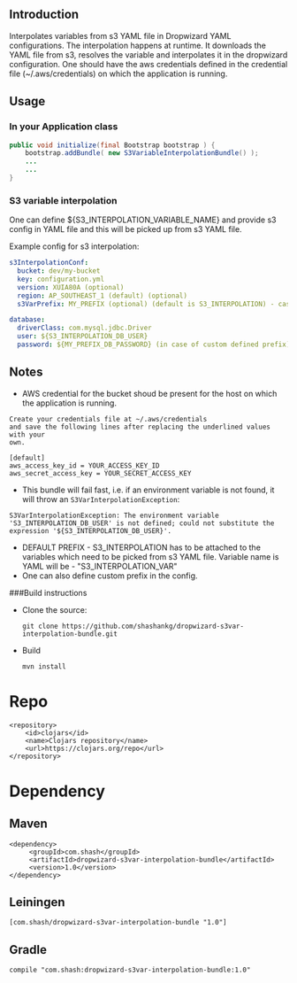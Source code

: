 ## Introduction ##
Interpolates variables from s3 YAML file in Dropwizard YAML configurations. The interpolation happens at runtime. It downloads the YAML file from s3, resolves the variable and interpolates it in the dropwizard configuration. One should have the aws credentials defined in the credential file (~/.aws/credentials) on which the application is running. 

## Usage ##
### In your Application class ###
```java
public void initialize(final Bootstrap bootstrap ) {
	bootstrap.addBundle( new S3VariableInterpolationBundle() );
	...
	...
}
```
### S3 variable interpolation ###
One can define ${S3_INTERPOLATION_VARIABLE_NAME} and provide s3 config in YAML file and this will be picked up from s3 YAML file.

Example config for s3 interpolation: 
```yaml
s3InterpolationConf:
  bucket: dev/my-bucket
  key: configuration.yml
  version: XUIA80A (optional)
  region: AP_SOUTHEAST_1 (default) (optional)
  s3VarPrefix: MY_PREFIX (optional) (default is S3_INTERPOLATION) - case sensitive

database:
  driverClass: com.mysql.jdbc.Driver
  user: ${S3_INTERPOLATION_DB_USER}
  password: ${MY_PREFIX_DB_PASSWORD} (in case of custom defined prefix)
```  

## Notes ##
* AWS credential for the bucket shoud be present for the host on which the application is running.
```
Create your credentials file at ~/.aws/credentials
and save the following lines after replacing the underlined values with your 
own.

[default]
aws_access_key_id = YOUR_ACCESS_KEY_ID
aws_secret_access_key = YOUR_SECRET_ACCESS_KEY
```

* This bundle will fail fast, i.e. if an environment variable is not found, it will throw an `S3VarInterpolationException`:

```
S3VarInterpolationException: The environment variable 'S3_INTERPOLATION_DB_USER' is not defined; could not substitute the expression '${S3_INTERPOLATION_DB_USER}'.
```
* DEFAULT PREFIX - S3_INTERPOLATION has to be attached to the variables which need to be picked from s3 YAML file. Variable name is YAML will be - "S3_INTERPOLATION_VAR"
* One can also define custom prefix in the config.

###Build instructions
  - Clone the source:

        git clone https://github.com/shashankg/dropwizard-s3var-interpolation-bundle.git

  - Build

        mvn install

# Repo
```
<repository>
    <id>clojars</id>
    <name>Clojars repository</name>
    <url>https://clojars.org/repo</url>
</repository>
```
# Dependency

## Maven
```
<dependency>
     <groupId>com.shash</groupId>
     <artifactId>dropwizard-s3var-interpolation-bundle</artifactId>
     <version>1.0</version>
</dependency>
```
## Leiningen
```
[com.shash/dropwizard-s3var-interpolation-bundle "1.0"]
```

## Gradle
```
compile "com.shash:dropwizard-s3var-interpolation-bundle:1.0"
```